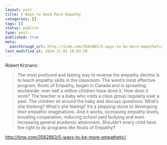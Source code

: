 ```yaml
---
layout: post
title: 5 Ways to Have More Empathy
categories: []
tags: []
status: publish
type: post
published: true
meta:
  passthrough_url: http://time.com/3562863/5-ways-to-be-more-empathetic/
last_modified_at: 2024-11-01 19:03:50
---
```


Robert Krznaric:


>The most profound and lasting way to reverse the empathy decline is to teach empathy skills in the classroom. The word’s most effective program, Roots of Empathy, began in Canada and is spreading worldwide: over half a million children have done it. How does it work? The teacher is a baby who visits a class group regularly over a year. The children sit around the baby and discuss questions: What’s she thinking? What’s she feeling? It’s a stepping stone to developing their empathic imaginations. And it works, increasing empathy levels, boosting cooperation, reducing school yard bullying and even increasing general academic attainment. Shouldn’t every child have the right to do programs like Roots of Empathy?



http://time.com/3562863/5-ways-to-be-more-empathetic/
